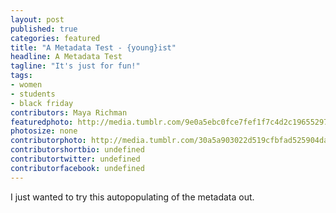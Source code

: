```yaml
---
layout: post
published: true
categories: featured
title: "A Metadata Test - {young}ist"
headline: A Metadata Test
tagline: "It's just for fun!"
tags: 
- women 
- students
- black friday
contributors: Maya Richman
featuredphoto: http://media.tumblr.com/9e0a5ebc0fce7fef1f7c4d2c19655297/tumblr_inline_mvhw7xDuZM1rkj9dw.jpg
photosize: none
contributorphoto: http://media.tumblr.com/30a5a903022d519cfbfad525904da6dd/tumblr_inline_mocar7RARS1rkj9dw.jpg
contributorshortbio: undefined
contributortwitter: undefined
contributorfacebook: undefined
---
```


I just wanted to try this autopopulating of the metadata out.
